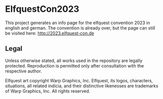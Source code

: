 # ElfquestCon2023

This project generates an info page for the elfquest convention 2023 in english and german. The convention is already over, but the page can still be visited here: <http://2023.elfquest-con.de>

## Legal

Unless otherwise stated, all works used in the repository are legally protected. Reproduction is permitted only after consultation with the respective author.

Elfquest art copyright Warp Graphics, Inc. Elfquest, its logos, characters, situations, all related indicia, and their distinctive likenesses are trademarks of Warp Graphics, Inc. All rights reserved.
